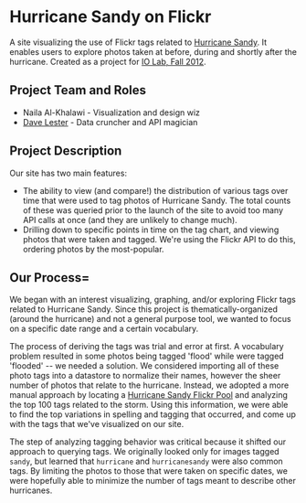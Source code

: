 Hurricane Sandy on Flickr
===========

A site visualizing the use of Flickr tags related to [Hurricane Sandy](http://en.wikipedia.org/wiki/Hurricane_Sandy). It enables users to explore photos taken at before, during and shortly after the hurricane. Created as a project for [IO Lab, Fall 2012](http://courses.ischool.berkeley.edu/i290-iol/f12/).

## Project Team and Roles

* Naila Al-Khalawi - Visualization and design wiz
* [Dave Lester](http://davelester.org) - Data cruncher and API magician

## Project Description
Our site has two main features:

* The ability to view (and compare!) the distribution of various tags over time that were used to tag photos of Hurricane Sandy. The total counts of these was queried prior to the launch of the site to avoid too many API calls at once (and they are unlikely to change much).
* Drilling down to specific points in time on the tag chart, and viewing photos that were taken and tagged. We're using the Flickr API to do this, ordering photos by the most-popular.

## Our Process=
We began with an interest visualizing, graphing, and/or exploring Flickr tags related to Hurricane Sandy. Since this project is thematically-organized (around the hurricane) and not a general purpose tool, we wanted to focus on a specific date range and a certain vocabulary.

The process of deriving the tags was trial and error at first. A vocabulary problem resulted in some photos being tagged 'flood' while were tagged 'flooded' -- we needed a solution. We considered importing all of these photo tags into a datastore to normalize their names, however the sheer number of photos that relate to the hurricane. Instead, we adopted a more manual approach by locating a [Hurricane Sandy Flickr Pool](http://www.flickr.com/groups/hurricanesandy/pool/) and analyzing the top 100 tags related to the storm. Using this information, we were able to find the top variations in spelling and tagging that occurred, and come up with the tags that we've visualized on our site.

The step of analyzing tagging behavior was critical because it shifted our approach to querying tags. We originally looked only for images tagged ```sandy```, but learned that ```hurricane``` and ```hurricanesandy``` were also common tags. By limiting the photos to those that were taken on specific dates, we were hopefully able to minimize the number of tags meant to describe other hurricanes.